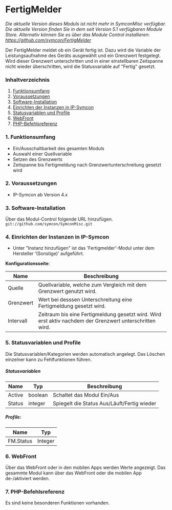 # FertigMelder

_Die aktuelle Version dieses Moduls ist nicht mehr in SymconMisc verfügbar._
_Die aktuelle Version finden Sie in dem seit Version 5.1 verfügbaren Module Store._
_Alternativ können Sie es über das Module Control installieren: https://github.com/symcon/FertigMelder_

Der FertigMelder meldet ob ein Gerät fertig ist.
Dazu wird die Variable der Leistungsaufnahme des Geräts ausgewählt und ein Grenzwert festgelegt.
Wird dieser Grenzwert unterschritten und in einer einstellbaren Zeitspanne nicht wieder überschritten, wird die Statusvariable auf "Fertig" gesetzt. 

### Inhaltverzeichnis

1. [Funktionsumfang](#1-funktionsumfang)
2. [Voraussetzungen](#2-voraussetzungen)
3. [Software-Installation](#3-software-installation)
4. [Einrichten der Instanzen in IP-Symcon](#4-einrichten-der-instanzen-in-ip-symcon)
5. [Statusvariablen und Profile](#5-statusvariablen-und-profile)
6. [WebFront](#6-webfront)
7. [PHP-Befehlsreferenz](#7-php-befehlsreferenz)

### 1. Funktionsumfang

* Ein/Ausschaltbarkeit des gesamten Moduls
* Auswahl einer Quellvariable
* Setzen des Grenzwerts
* Zeitspanne bis Fertigmeldung nach Grenzwertunterschreitung gesetzt wird

### 2. Voraussetzungen

- IP-Symcon ab Version 4.x

### 3. Software-Installation

Über das Modul-Control folgende URL hinzufügen.  
`git://github.com/symcon/SymconMisc.git`  

### 4. Einrichten der Instanzen in IP-Symcon

- Unter "Instanz hinzufügen" ist das 'Fertigmelder'-Modul unter dem Hersteller '(Sonstige)' aufgeführt.  

__Konfigurationsseite__:

Name      | Beschreibung
--------- | ---------------------------------
Quelle    | Quellvariable, welche zum Vergleich mit dem Grenzwert genutzt wird.
Grenzwert | Wert bei desssen Unterschreitung eine Fertigmeldung gesetzt wird.
Intervall | Zeitraum bis eine Fertigmeldung gesetzt wird. Wird erst aktiv nachdem der Grenzwert unterschritten wird.


### 5. Statusvariablen und Profile

Die Statusvariablen/Kategorien werden automatisch angelegt. Das Löschen einzelner kann zu Fehlfunktionen führen.

##### Statusvariablen

Name   | Typ     | Beschreibung
------ | ------- | ----------------
Active | boolean | Schaltet das Modul Ein/Aus
Status | integer | Spiegelt die Status Aus/Läuft/Fertig wieder

##### Profile:

Name      | Typ
--------- | ------- 
FM.Status | Integer

### 6. WebFront

Über das WebFront oder in den mobilen Apps werden Werte angezeigt.
Das gesammte Modul kann über das WebFront oder die mobilen App de-/aktiviert werden.

### 7. PHP-Befehlsreferenz

Es sind keine besonderen Funktionen vorhanden.